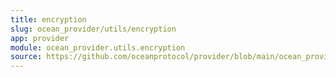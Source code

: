 ```yaml
---
title: encryption
slug: ocean_provider/utils/encryption
app: provider
module: ocean_provider.utils.encryption
source: https://github.com/oceanprotocol/provider/blob/main/ocean_provider/utils/encryption.py
---
```

